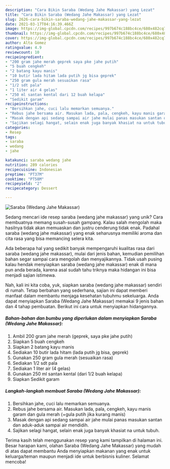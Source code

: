 ```yaml
---
description: "Cara Bikin Saraba (Wedang Jahe Makassar) yang Lezat"
title: "Cara Bikin Saraba (Wedang Jahe Makassar) yang Lezat"
slug: 2626-cara-bikin-saraba-wedang-jahe-makassar-yang-lezat
date: 2021-03-17T04:16:39.466Z
image: https://img-global.cpcdn.com/recipes/997b674c188bc4ce/680x482cq70/saraba-wedang-jahe-makassar-foto-resep-utama.jpg
thumbnail: https://img-global.cpcdn.com/recipes/997b674c188bc4ce/680x482cq70/saraba-wedang-jahe-makassar-foto-resep-utama.jpg
cover: https://img-global.cpcdn.com/recipes/997b674c188bc4ce/680x482cq70/saraba-wedang-jahe-makassar-foto-resep-utama.jpg
author: Alta Gomez
ratingvalue: 4.9
reviewcount: 10
recipeingredient:
- "200 gram jahe merah geprek saya pke jahe putih"
- "5 buah cengkeh"
- "2 batang kayu manis"
- "10 butir lada hitam lada putih jg bisa geprek"
- "250 gram gula merah sesuaikan rasa"
- "1/2 sdt pala"
- "1 liter air 4 gelas"
- "250 ml santan kental dari 12 buah kelapa"
- "Sedikit garam"
recipeinstructions:
- "Bersihkan jahe, cuci lalu memarkan semuanya."
- "Rebus jahe bersama air. Masukan lada, pala, cengkeh, kayu manis garam dan gula merah (+gula putih jika kurang manis)"
- "Masak dengan api sedang sampai air jahe mulai panas masukan santan dan aduk-aduk sampai air mendidih."
- "Sajikan selagi hangat, selain enak juga banyak khasiat na untuk tubuh."
categories:
- Resep
tags:
- saraba
- wedang
- jahe

katakunci: saraba wedang jahe 
nutrition: 289 calories
recipecuisine: Indonesian
preptime: "PT37M"
cooktime: "PT58M"
recipeyield: "2"
recipecategory: Dessert

---
```



![Saraba (Wedang Jahe Makassar)](https://img-global.cpcdn.com/recipes/997b674c188bc4ce/680x482cq70/saraba-wedang-jahe-makassar-foto-resep-utama.jpg)

Sedang mencari ide resep saraba (wedang jahe makassar) yang unik? Cara membuatnya memang susah-susah gampang. Kalau salah mengolah maka hasilnya tidak akan memuaskan dan justru cenderung tidak enak. Padahal saraba (wedang jahe makassar) yang enak seharusnya memiliki aroma dan cita rasa yang bisa memancing selera kita.



Ada beberapa hal yang sedikit banyak mempengaruhi kualitas rasa dari saraba (wedang jahe makassar), mulai dari jenis bahan, kemudian pemilihan bahan segar sampai cara mengolah dan menyajikannya. Tidak usah pusing kalau hendak menyiapkan saraba (wedang jahe makassar) enak di mana pun anda berada, karena asal sudah tahu triknya maka hidangan ini bisa menjadi sajian istimewa.


Nah, kali ini kita coba, yuk, siapkan saraba (wedang jahe makassar) sendiri di rumah. Tetap berbahan yang sederhana, sajian ini dapat memberi manfaat dalam membantu menjaga kesehatan tubuhmu sekeluarga. Anda dapat menyiapkan Saraba (Wedang Jahe Makassar) memakai 9 jenis bahan dan 4 tahap pembuatan. Berikut ini cara untuk menyiapkan hidangannya.

<!--inarticleads1-->

##### Bahan-bahan dan bumbu yang diperlukan dalam menyiapkan Saraba (Wedang Jahe Makassar):

1. Ambil 200 gram jahe merah (geprek, saya pke jahe putih)
1. Siapkan 5 buah cengkeh
1. Siapkan 2 batang kayu manis
1. Sediakan 10 butir lada hitam (lada putih jg bisa, geprek)
1. Gunakan 250 gram gula merah (sesuaikan rasa)
1. Sediakan 1/2 sdt pala
1. Sediakan 1 liter air (4 gelas)
1. Gunakan 250 ml santan kental (dari 1/2 buah kelapa)
1. Siapkan Sedikit garam




<!--inarticleads2-->

##### Langkah-langkah membuat Saraba (Wedang Jahe Makassar):

1. Bersihkan jahe, cuci lalu memarkan semuanya.
1. Rebus jahe bersama air. Masukan lada, pala, cengkeh, kayu manis garam dan gula merah (+gula putih jika kurang manis)
1. Masak dengan api sedang sampai air jahe mulai panas masukan santan dan aduk-aduk sampai air mendidih.
1. Sajikan selagi hangat, selain enak juga banyak khasiat na untuk tubuh.




Terima kasih telah menggunakan resep yang kami tampilkan di halaman ini. Besar harapan kami, olahan Saraba (Wedang Jahe Makassar) yang mudah di atas dapat membantu Anda menyiapkan makanan yang enak untuk keluarga/teman maupun menjadi ide untuk berbisnis kuliner. Selamat mencoba!
